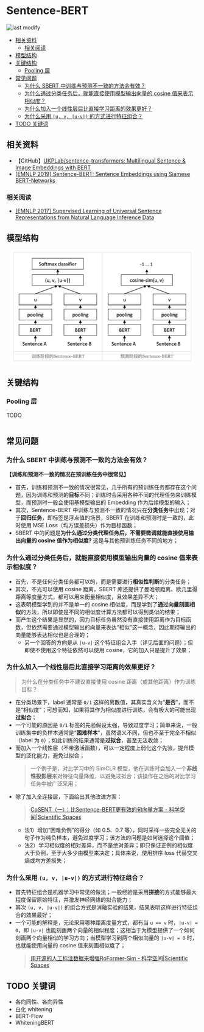 Sentence-BERT
===
<!--START_SECTION:badge-->

![last modify](https://img.shields.io/static/v1?label=last%20modify&message=2022-07-27%2014:30:06&color=yellowgreen&style=flat-square)

<!--END_SECTION:badge-->


- [相关资料](#相关资料)
    - [相关阅读](#相关阅读)
- [模型结构](#模型结构)
- [关键结构](#关键结构)
    - [Pooling 层](#pooling-层)
- [常见问题](#常见问题)
    - [为什么 SBERT 中训练与预测不一致的方法会有效？](#为什么-sbert-中训练与预测不一致的方法会有效)
    - [为什么通过分类任务后，就能直接使用模型输出向量的 cosine 值来表示相似度？](#为什么通过分类任务后就能直接使用模型输出向量的-cosine-值来表示相似度)
    - [为什么加入一个线性层后比直接学习距离的效果更好？](#为什么加入一个线性层后比直接学习距离的效果更好)
    - [为什么采用 `(u, v, |u-v|)` 的方式进行特征组合？](#为什么采用-u-v-u-v-的方式进行特征组合)
- [TODO 关键词](#todo-关键词)


## 相关资料
- 【GitHub】[UKPLab/sentence-transformers: Multilingual Sentence & Image Embeddings with BERT](https://github.com/UKPLab/sentence-transformers)
- [[EMNLP 2019] Sentence-BERT: Sentence Embeddings using Siamese BERT-Networks](https://arxiv.org/abs/1908.10084)

### 相关阅读
- [[EMNLP 2017] Supervised Learning of Universal Sentence Representations from Natural Language Inference Data](https://arxiv.org/abs/1705.02364)


## 模型结构

<div align="center"><img src="_assets/Sentence-BERT模型图.png" height="300" /></div>

<!-- > [CoSENT（一）：比Sentence-BERT更有效的句向量方案 - 科学空间|Scientific Spaces](https://kexue.fm/archives/8847) -->


## 关键结构

### Pooling 层
TODO

```python
```


## 常见问题

### 为什么 SBERT 中训练与预测不一致的方法会有效？

**【训练和预测不一致的情况在预训练任务中很常见】**
- 首先，训练和预测不一致的情况很常见，几乎所有的预训练任务都存在这个问题，因为训练和预测的**目标**不同；训练时会采用各种不同的代理任务来训练模型，而预测时一般会使用基模型输出的 Embedding 作为后续模型的输入；
- 其次，Sentence-BERT 中训练与预测不一致的情况只在**分类任务**中出现；对于**回归任务**，即标签是浮点值的场景，SBERT 在训练和预测时是一致的，此时使用 MSE Loss（均方误差损失）作为目标函数；
- SBERT 中的问题是**为什么通过分类代理任务后，不需要微调就能直接使用输出向量的 cosine 值作为相似度?** 这是与其他预训练任务不同的地方；

### 为什么通过分类任务后，就能直接使用模型输出向量的 cosine 值来表示相似度？
- 首先，不是任何分类任务都可以的，而是需要进行**相似性判断**的分类任务；
- 其次，不光可以使用 cosine 距离，SBERT 库还提供了曼哈顿距离、欧几里得距离等度量方式，都可以用来衡量相似度，且效果差异不大；
- 这表明模型学到的并不是单一的 cosine 相似度，而是学到了**通过向量刻画相似**的方法，所以即使是不同的相似度计算方法都可以得到类似的结果；
- 而产生这个结果是显然的，因为目标任务虽然没有直接使用距离作为目标函数，但依然需要通过模型输出的向量来表达“相似”这一概念，因此期待输出的向量能够表达相似也是合理的；
    - 另一个回答的方向是从 `|u-v|` 这个特征组合入手（详见后面的问题）；但即使不使用这个特征依然可以使用 cosine，它的加入只是提升了效果；

### 为什么加入一个线性层后比直接学习距离的效果更好？
> 为什么在分类任务中不建议直接使用 cosine 距离（或其他距离）作为训练目标？
- 在分类场景下，label 通常是 `0/1` 这样的离散值，其真实含义为“**是否**”，而不是“相似度”；可想而知，如果将其作为相似度进行训练，会有极大的可能出现**过拟合**；
- 一个可能的原因是 `0/1` 标签的先验假设太强，导致过度学习；简单来说，一般训练集中的负样本通常是“**困难样本**”，虽然语义不同，但也不至于完全不相似（label 为 `0`）；如此训练的结果通常是**过拟合**，甚至无法收敛；
- 而加入一个线性层（不带激活函数），可以一定程度上弱化这个先验，提升模型的泛化能力，避免过拟合；
    > 一个例子是，对比学习中的 SimCLR 模型，他在训练时会加入一个**非线性投影层**来对特征向量降维，以避免过拟合；该操作在之后的对比学习任务中被广泛采用；
- 除了加入全连接层，下面给出其他改进方案：
    > [CoSENT（一）：比Sentence-BERT更有效的句向量方案 - 科学空间|Scientific Spaces](https://kexue.fm/archives/8847)
    - 法1）增加“困难负例”的得分（如 0.5、0.7 等），同时采样一些完全无关的句子作为纯负样本，避免过度学习；该方法的问题是如何选择这个阈值；
    - 法2）学习相似度的相对差异，而不是绝对差异；即只保证正例的相似度大于负例，至于大多少由模型来决定；具体来说，使用排序 loss 代替交叉熵或均方差损失；


### 为什么采用 `(u, v, |u-v|)` 的方式进行特征组合？
- 首先特征组合是机器学习中常见的做法；一般经验是采用**拼接**的方式能够最大程度保留原始特征，并激发神经网络的拟合能力；
- 其次 `(u, v, |u-v|)` 的组合方式是消融实验的结果，结果表明这样进行特征组合的效果最好；
- 一个可能的解释是，无论采用哪种距离度量方式，都有当 `u == v` 时，`|u-v| = 0`，即 `|u-v|` 也能刻画两个向量的相似程度；这相当于为模型提供了一个如何刻画两个向量相似的学习方向；当模型学习到两个相似向量的 `|u-v| = 0` 时，也就能使用向量的 cosine 值来刻画相似度了；
    > [用开源的人工标注数据来增强RoFormer-Sim - 科学空间|Scientific Spaces](https://kexue.fm/archives/8541#%E9%97%AD%E9%97%A8%E9%80%A0%E8%BD%A6)


## TODO 关键词
- 各向同性、各向异性
- 白化 whitening
- BERT-Flow
- WhiteningBERT